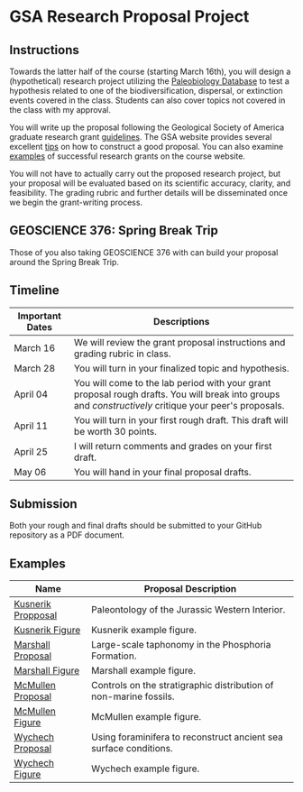 # GSA Research Proposal Project

## Instructions

Towards the latter half of the course (starting March 16th), you will design a (hypothetical) research project utilizing the [Paleobiology Database](https://paleobiodb.org/#/) to test a hypothesis related to one of the biodiversification, dispersal, or extinction events covered in the class. Students can also cover topics not covered in the class with my approval. 

You will write up the proposal following the Geological Society of America graduate research grant [guidelines](http://www.geosociety.org/grants/gradgrants.htm). The GSA website provides several excellent [tips](http://www.geosociety.org/grants/ap_tips.htm) on how to construct a good proposal. You can also examine [examples](#examples) of successful research grants on the course website. 

You will not have to actually carry out the proposed research project, but your proposal will be evaluated based on its scientific accuracy, clarity, and feasibility. The grading rubric and further details will be disseminated once we begin the grant-writing process.

## GEOSCIENCE 376: Spring Break Trip

Those of you also taking GEOSCIENCE 376 with can build your proposal around the Spring Break Trip.

## Timeline

Important Dates | Descriptions
------- | -------
March 16 | We will review the grant proposal instructions and grading rubric in class.
March 28 | You will turn in your finalized topic and hypothesis.
April 04 | You will come to the lab period with your grant proposal rough drafts. You will break into groups and *constructively* critique your peer's proposals.
April 11 | You will turn in your first rough draft. This draft will be worth 30 points.
April 25 | I will return comments and grades on your first draft.
May 06 | You will hand in your final proposal drafts.

## Submission

Both your rough and final drafts should be submitted to your GitHub repository as a PDF document.

## Examples

Name | Proposal Description
------- | -------
[Kusnerik Propposal](https://github.com/aazaff/teachPaleobiology/blob/master/GSAProposals/KusnerikGSA2015.pdf) | Paleontology of the Jurassic Western Interior.
[Kusnerik Figure](https://github.com/aazaff/teachPaleobiology/blob/master/GSAProposals/KusnerikFigure.pdf) | Kusnerik example figure.
[Marshall Proposal](https://github.com/aazaff/teachPaleobiology/blob/master/GSAProposals/MarshallGSA2015.pdf) | Large-scale taphonomy in the Phosphoria Formation.
[Marshall Figure](https://github.com/aazaff/teachPaleobiology/blob/master/GSAProposals/MarshallFigure.pdf) | Marshall example figure.
[McMullen Proposal](https://github.com/aazaff/teachPaleobiology/blob/master/GSAProposals/McMullenGSA2015.pdf) | Controls on the stratigraphic distribution of non-marine fossils.
[McMullen Figure](https://github.com/aazaff/teachPaleobiology/blob/master/GSAProposals/McMullenFigure.pdf) | McMullen example figure.
[Wychech Proposal](https://github.com/aazaff/teachPaleobiology/blob/master/GSAProposals/WychechGSA2015.pdf) | Using foraminifera to reconstruct ancient sea surface conditions. 
[Wychech Figure](https://github.com/aazaff/teachPaleobiology/blob/master/GSAProposals/WychechFigure.pdf) | Wychech example figure.
